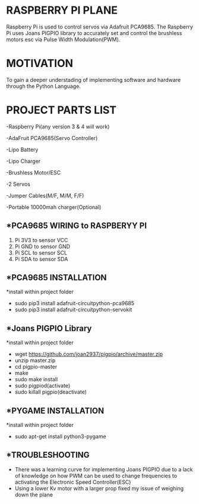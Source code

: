 # RASPBERRY PI PLANE
Raspberry Pi is used to control servos via Adafruit PCA9685. The Raspberry Pi uses Joans PIGPIO library to accurately set and control the brushless motors esc via Pulse Width Modulation(PWM).

# MOTIVATION
To gain a deeper understading of implementing software and hardware through the Python Language.

# PROJECT PARTS LIST
  -Raspberry Pi(any version 3 & 4 will work)
  
  -AdaFruit PCA9685(Servo Controller)
  
  -Lipo Battery
  
  -Lipo Charger
  
  -Brushless Motor/ESC
  
  -2 Servos
  
  -Jumper Cables(M/F, M/M, F/F)
  
  -Portable 10000mah charger(Optional)


## *PCA9685 WIRING to RASPBERYY PI
  1. Pi 3V3 to sensor VCC
  2. Pi GND to sensor GND
  3. Pi SCL to sensor SCL
  4. Pi SDA to sensor SDA


## *PCA9685 INSTALLATION
  *install within project folder
  - sudo pip3 install adafruit-circuitpython-pca9685
  - sudo pip3 install adafruit-circuitpython-servokit

## *Joans PIGPIO Library
  *install within project folder
  - wget https://github.com/joan2937/pigpio/archive/master.zip
  - unzip master.zip
  - cd pigpio-master
  - make
  - sudo make install
  - sudo pigpiod(activate)
  - sudo killall pigpio(deactivate)
  
## *PYGAME INSTALLATION
  *install within project folder
  - sudo apt-get install python3-pygame

## *TROUBLESHOOTING
  - There was a learning curve for implementing Joans PIGPIO due to a lack of knowledge on how PWM can be used to change frequencies to activating the Electronic Speed Controller(ESC)
  - Using a lower Kv motor with a larger prop fixed my issue of weighing down the plane





 


  
  
